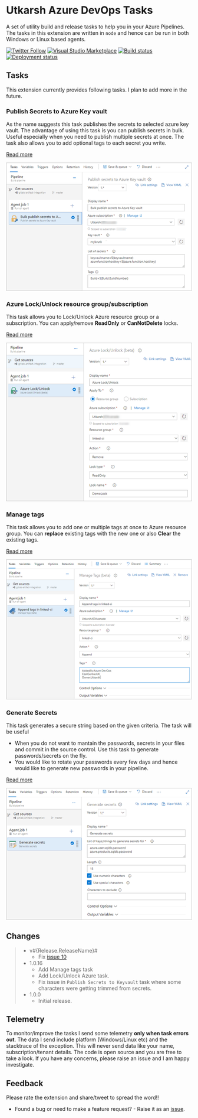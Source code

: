 # Utkarsh Azure DevOps Tasks

A set of utility build and release tasks to help you in your Azure Pipelines. The tasks in this extension are written in `node` and hence can be run in both Windows or Linux based agents.

[![Twitter Follow](https://img.shields.io/twitter/follow/onlyutkarsh.svg?style=social&label=Follow)](https://twitter.com/onlyutkarsh)
[![Visual Studio Marketplace](https://img.shields.io/vscode-marketplace/v/onlyutkarsh.utkarsh-utility-tasks.svg)](https://marketplace.visualstudio.com/items?itemName=onlyutkarsh.utkarsh-utility-tasks)
[![Build status](https://dev.azure.com/utkarshshigihalli/opensource/_apis/build/status/utkarsh-utilities-tasks-CI)](https://dev.azure.com/utkarshshigihalli/opensource/_build/latest?definitionId=1) 
[![Deployment status](https://vsrm.dev.azure.com/utkarshshigihalli/_apis/public/Release/badge/7dacb9d3-9bce-415a-a15a-1b3e415612c8/1/7)](https://vsrm.dev.azure.com/utkarshshigihalli/_apis/public/Release/badge/7dacb9d3-9bce-415a-a15a-1b3e415612c8/1/7)


## Tasks

This extension currently provides following tasks. I plan to add more in the future.

### Publish Secrets to Azure Key vault

As the name suggests this task publishes the secrets to selected azure key vault. The advantage of using this task is you can publish secrets in bulk. Useful especially when you need to publish multiple secrets at once. The task also allows you to add optional tags to each secret you write. 

[Read more](./tasks/publish-secrets-to-kv)


![publish-to-kv](/images/screenshots/publish-to-kv.png)

### Azure Lock/Unlock resource group/subscription


This task allows you to Lock/Unlock Azure resource group or a subscription. You can apply/remove **ReadOnly** or **CanNotDelete** locks. 

[Read more](./tasks/azure-lock-unlock)


![azure-lock-unlock](/images/screenshots/azure-lock-unlock.png)

### Manage tags

This task allows you to add one or multiple tags at once to Azure resource group. You can **replace** existing tags with the new one or also **Clear** the existing tags. 

[Read more](./tasks/azure-lock-unlock)

![azure-manage-tags](/images/screenshots/azure-manage-tags.png)

### Generate Secrets

This task generates a secure string based on the given criteria. The task will be useful 

- When you do not want to mantain the passwords, secrets in your files and commit in the source control. Use this task to generate passwords/secrets on the fly. 
- You would like to rotate your passwords every few days and hence would like to generate new passwords in your pipeline.  

[Read more](./tasks/secrets-for-strings)

![generate-secret](/images/screenshots/generate-secrets.png)

## Changes

> - v#{Release.ReleaseName}#
>   - Fix [issue 10](https://github.com/onlyutkarsh/utkarsh-utility-tasks/issues/10)
> - 1.0.16
>   - Add Manage tags task
>   - Add Lock/Unlock Azure task.
>   - Fix issue in `Publish Secrets to Keyvault` task where some characters were getting trimmed from secrets. 
> - 1.0.0 
>   - Initial release.

## Telemetry

To monitor/improve the tasks I send some telemetry **only when task errors out**. The data I send include platform (Windows/Linux etc) and the stacktrace of the exception. This will never send data like your name, subscription/tenant details. The code is open source and you are free to take a look. If you have any concerns, please raise an issue and I am happy investigate.

## Feedback

Please rate the extension and share/tweet to spread the word!!

- Found a bug or need to make a feature request? - Raise it as an [issue](https://github.com/onlyutkarsh/utkarsh-utility-tasks/issues).
